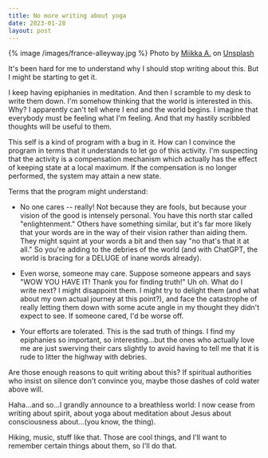 ```yaml
---
title: No more writing about yoga
date: 2023-01-28
layout: post
---
```


{% image /images/france-alleyway.jpg %}
Photo by <a href="https://unsplash.com/@miikkair?utm_source=unsplash&utm_medium=referral&utm_content=creditCopyText">Miikka A.</a> on <a href="https://unsplash.com/photos/7VmyyfSvk_A?utm_source=unsplash&utm_medium=referral&utm_content=creditCopyText">Unsplash</a>

It's been hard for me to understand why I should stop writing about this.
But I might be starting to get it.

I keep having epiphanies in meditation. And then I scramble to my desk to write
them down. I'm somehow thinking that the world is interested in this. Why?
I apparently can't tell where I end and the world begins. I imagine that
everybody must be feeling what I'm feeling. And that my hastily scribbled
thoughts will be useful to them.

This self is a kind of program with a bug in it. How can I convince the program
in terms that it understands to let go of this activity. I'm suspecting that
the activity is a compensation mechanism which actually has the effect of
keeping state at a local maximum. If the compensation is no longer performed,
the system may attain a new state.

Terms that the program might understand:

* No one cares -- really! Not because they are fools, but because your
vision of the good is intensely personal. You have this north star called
"enlightenment." Others have something similar, but it's far more likely
that your words are in the way of their vision rather than aiding them.
They might squint at your words a bit and then say "no that's that it at all."
So you're adding to the debries of the world (and with ChatGPT, the world is
bracing for a DELUGE of inane words already).

* Even worse, someone may care. Suppose someone appears and says "WOW YOU HAVE
IT! Thank you for finding truth!" Uh oh. What do I write next? I might disappoint
them. I might try to delight them (and what about my own actual journey
at this point?), and face the catastrophe of really letting them down with
some acute angle in my thought they didn't expect to see. If someone cared,
I'd be worse off.

* Your efforts are tolerated. This is the sad truth of things. I find my
epiphanies so important, so interesting...but the ones who actually love me
are just swerving their cars slightly to avoid having to tell me that it
is rude to litter the highway with debries.

Are those enough reasons to quit writing about this? If spiritual authorities
who insist on silence don't convince you, maybe those dashes of cold water
above will.

Haha...and so...I grandly announce to a breathless world: I now cease from
writing about spirit, about yoga about meditation about Jesus about
consciousness about...(you know, the thing).

Hiking, music, stuff like that. Those are cool things, and I'll want to
remember certain things about them, so I'll do that.

